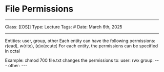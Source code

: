 # File Permissions
___
Class: [[OS]]
Type: Lecture
Tags: # 
Date: March 6th, 2025
___

Entities: user, group, other
Each entity can have the following permissions: *r*(ead), *w*(rite), (e)*x*(ecute)
For each entity, the permissions can be specified in octal 

Example: chmod 700 file.txt changes the permissions to:
user: rwx
group: ---
other: ---

